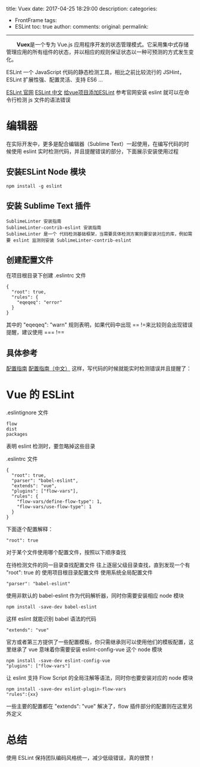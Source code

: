 title: Vuex
date: 2017-04-25 18:29:00
description: 
categories:
- FrontFrame
tags:
- ESLint
toc: true
author:
comments:
original:
permalink: 
---
　　**Vuex**是一个专为 Vue.js 应用程序开发的状态管理模式。它采用集中式存储管理应用的所有组件的状态，并以相应的规则保证状态以一种可预测的方式发生变化。
<!-- more -->
ESLint 一个 JavaScript 代码的静态检测工具，相比之前比较流行的 JSHint，ESLint 扩展性强、配置灵活、支持 ES6 …

[ESLint 官网](http://eslint.org/docs/user-guide/configuring#using-configuration-files)
[ESLint 中文](http://eslint.cn/ )
[给vue项目添加ESLint](http://www.cnblogs.com/hahazexia/p/6393212.html)
参考官网安装 eslint 就可以在命令行检测 js 文件的语法错误

# 编辑器
在实际开发中，更多是配合编辑器（Sublime Text）一起使用，在编写代码的时候使用 eslint 实时检测代码，并且提醒错误的部分，下面展示安装使用过程

## 安装ESLint Node 模块
```
npm install -g eslint
```

## 安装 Sublime Text 插件
```
SublimeLinter 安装指南
SublimeLinter-contrib-eslint 安装指南
SublimeLinter 是一个 代码检测基础框架，当需要具体检测方案则要安装对应的库，例如需要 eslint 监测则安装 SublimeLinter-contrib-eslint
```

## 创建配置文件

在项目根目录下创建 .eslintrc 文件
```
{
  "root": true,
  "rules": {
    "eqeqeq": "error"
  }
}
```
其中的 "eqeqeq": "warn" 规则表明，如果代码中出现 == !=来比较则会出现错误提醒，建议使用 === !==

## 具体参考
[配置指南]( "")
[配置指南（中文）]( "")
这样，写代码的时候就能实时检测错误并且提醒了：

# Vue 的 ESLint

.eslintignore 文件
```
flow
dist
packages
```
表明 eslint 检测时，要忽略掉这些目录

.eslintrc 文件
```
{
  "root": true,
  "parser": "babel-eslint",
  "extends": "vue",
  "plugins": ["flow-vars"],
  "rules": {
    "flow-vars/define-flow-type": 1,
    "flow-vars/use-flow-type": 1
  }
}
```
下面逐个配置解释：
```
"root": true
```
对于某个文件使用哪个配置文件，按照以下顺序查找

在待检测文件的同一目录查找配置文件
往上逐层父级目录查找，直到发现一个有 "root": true 的
使用项目根目录配置文件
使用系统全局配置文件
```
"parser": "babel-eslint"
```
使用非默认的 babel-eslint 作为代码解析器，同时你需要安装相应 node 模块

```
npm install -save-dev babel-eslint
```
这样 eslint 就能识别 babel 语法的代码
```
"extends": "vue"
```
官方或者第三方提供了一些配置模板，你只需继承则可以使用他们的模板配置，这里继承了 vue 意味着你需要安装 eslint-config-vue 这个 node 模块

```
npm install -save-dev eslint-config-vue
"plugins": ["flow-vars"]
```
让 eslint 支持 Flow Script 的全局注解等语法，同时你也要安装对应的 node 模块

```
npm install -save-dev eslint-plugin-flow-vars
"rules":{xx}
```
一些主要的配置都在 "extends": "vue" 解决了，flow 插件部分的配置则在这里另外定义

# 总结
使用 ESLint 保持团队编码风格统一，减少低级错误，真的很赞！

